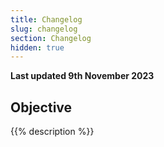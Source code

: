 ```yaml
---
title: Changelog
slug: changelog
section: Changelog
hidden: true
---
```


**Last updated 9th November 2023**



## Objective  

{{% description %}}
